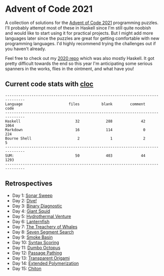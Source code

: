 # Advent of Code 2021

A collection of solutions for the [Advent of Code 2021](https://adventofcode.com/2021/) programming puzzles. I'll probably attempt most of these in Haskell since I'm still quite noobish and would like to start using it for practical projects. But I might add more languages later since the puzzles are great for getting comfortable with new programming languages. I'd highly recommend trying the challenges out if you haven't already.

Feel free to check out my [2020 repo](https://github.com/DestyNova/advent_of_code_2020) which was also mostly Haskell. It got pretty difficult towards the end so this year I'm anticipating some serious spanners in the works, flies in the ointment, and what have you!

## Current code stats with [cloc](https://github.com/AlDanial/cloc)

```
-------------------------------------------------------------------------------
Language                     files          blank        comment           code
-------------------------------------------------------------------------------
Haskell                         32            288             42           1064
Markdown                        16            114              0            224
Bourne Shell                     2              1              2              5
-------------------------------------------------------------------------------
SUM:                            50            403             44           1293
-------------------------------------------------------------------------------
```

## Retrospectives

* Day 1: [Sonar Sweep](https://github.com/DestyNova/advent_of_code_2021/blob/main/day1/retro.md)
* Day 2: [Dive!](https://github.com/DestyNova/advent_of_code_2021/blob/main/day2/retro.md)
* Day 3: [Binary Diagnostic](https://github.com/DestyNova/advent_of_code_2021/blob/main/day3/retro.md)
* Day 4: [Giant Squid](https://github.com/DestyNova/advent_of_code_2021/blob/main/day4/retro.md)
* Day 5: [Hydrothermal Venture](https://github.com/DestyNova/advent_of_code_2021/blob/main/day5/retro.md)
* Day 6: [Lanternfish](https://github.com/DestyNova/advent_of_code_2021/blob/main/day6/retro.md)
* Day 7: [The Treachery of Whales](https://github.com/DestyNova/advent_of_code_2021/blob/main/day7/retro.md)
* Day 8: [Seven Segment Search](https://github.com/DestyNova/advent_of_code_2021/blob/main/day8/retro.md)
* Day 9: [Smoke Basin](https://github.com/DestyNova/advent_of_code_2021/blob/main/day9/retro.md)
* Day 10: [Syntax Scoring](https://github.com/DestyNova/advent_of_code_2021/blob/main/day10/retro.md)
* Day 11: [Dumbo Octopus](https://github.com/DestyNova/advent_of_code_2021/blob/main/day11/retro.md)
* Day 12: [Passage Pathing](https://github.com/DestyNova/advent_of_code_2021/blob/main/day12/retro.md)
* Day 13: [Transparent Origami](https://github.com/DestyNova/advent_of_code_2021/blob/main/day13/retro.md)
* Day 14: [Extended Polymerization](https://github.com/DestyNova/advent_of_code_2021/blob/main/day14/retro.md)
* Day 15: [Chiton](https://github.com/DestyNova/advent_of_code_2021/blob/main/day15/retro.md)
